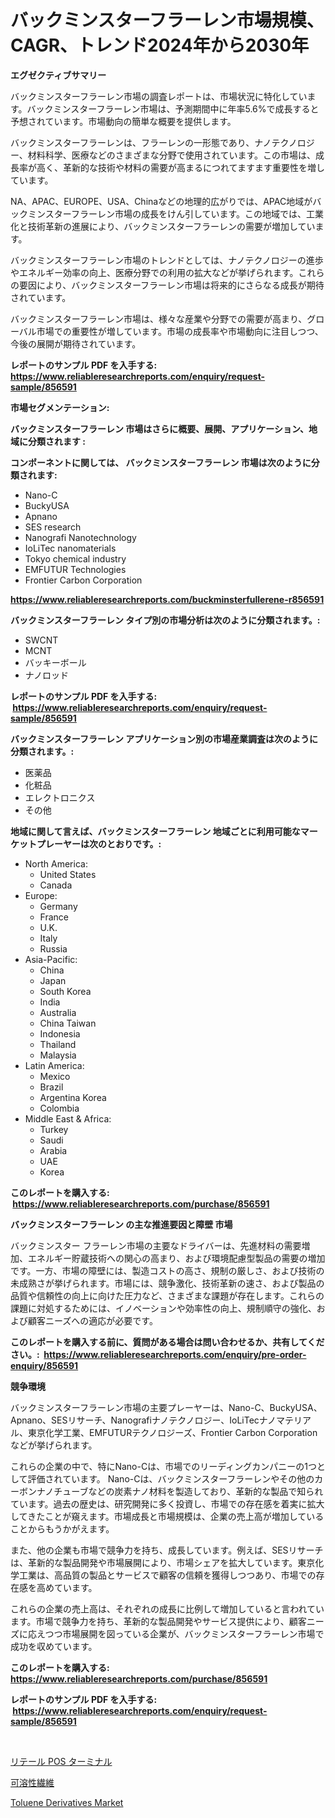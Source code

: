 <p><h1>バックミンスターフラーレン市場規模、CAGR、トレンド2024年から2030年</h1></p><p><strong>エグゼクティブサマリー</strong></p>
<p><p>バックミンスターフラーレン市場の調査レポートは、市場状況に特化しています。バックミンスターフラーレン市場は、予測期間中に年率5.6%で成長すると予想されています。市場動向の簡単な概要を提供します。</p><p>バックミンスターフラーレンは、フラーレンの一形態であり、ナノテクノロジー、材料科学、医療などのさまざまな分野で使用されています。この市場は、成長率が高く、革新的な技術や材料の需要が高まるにつれてますます重要性を増しています。</p><p>NA、APAC、EUROPE、USA、Chinaなどの地理的広がりでは、APAC地域がバックミンスターフラーレン市場の成長をけん引しています。この地域では、工業化と技術革新の進展により、バックミンスターフラーレンの需要が増加しています。</p><p>バックミンスターフラーレン市場のトレンドとしては、ナノテクノロジーの進歩やエネルギー効率の向上、医療分野での利用の拡大などが挙げられます。これらの要因により、バックミンスターフラーレン市場は将来的にさらなる成長が期待されています。</p><p>バックミンスターフラーレン市場は、様々な産業や分野での需要が高まり、グローバル市場での重要性が増しています。市場の成長率や市場動向に注目しつつ、今後の展開が期待されています。</p></p>
<p><strong>レポートのサンプル PDF を入手する: <a href="https://www.reliableresearchreports.com/enquiry/request-sample/856591">https://www.reliableresearchreports.com/enquiry/request-sample/856591</a></strong></p>
<p><strong>市場セグメンテーション:</strong></p>
<p><strong> バックミンスターフラーレン 市場はさらに概要、展開、アプリケーション、地域に分類されます :</strong></p>
<p><strong>コンポーネントに関しては、 バックミンスターフラーレン 市場は次のように分類されます: &nbsp;</strong></p>
<p><ul><li>Nano-C</li><li>BuckyUSA</li><li>Apnano</li><li>SES research</li><li>Nanografi Nanotechnology</li><li>IoLiTec nanomaterials</li><li>Tokyo chemical industry</li><li>EMFUTUR Technologies</li><li>Frontier Carbon Corporation</li></ul></p>
<p><strong><a href="https://www.reliableresearchreports.com/buckminsterfullerene-r856591">https://www.reliableresearchreports.com/buckminsterfullerene-r856591</a></strong></p>
<p><strong> バックミンスターフラーレン タイプ別の市場分析は次のように分類されます。:</strong></p>
<p><ul><li>SWCNT</li><li>MCNT</li><li>バッキーボール</li><li>ナノロッド</li></ul></p>
<p><strong>レポートのサンプル PDF を入手する: &nbsp;<a href="https://www.reliableresearchreports.com/enquiry/request-sample/856591">https://www.reliableresearchreports.com/enquiry/request-sample/856591</a></strong></p>
<p><strong> バックミンスターフラーレン アプリケーション別の市場産業調査は次のように分類されます。:</strong></p>
<p><ul><li>医薬品</li><li>化粧品</li><li>エレクトロニクス</li><li>その他</li></ul></p>
<p><strong>地域に関して言えば、バックミンスターフラーレン 地域ごとに利用可能なマーケットプレーヤーは次のとおりです。:</strong></p>
<p><ul>
    <li>
        North America:
        <ul>
            <li>United States</li>
            <li>Canada</li>
        </ul>
    </li>
    <li>
        Europe:
        <ul>
            <li>Germany</li>
            <li>France</li>
            <li>U.K.</li>
            <li>Italy</li>
            <li>Russia</li>
        </ul>
    </li>
    <li>
        Asia-Pacific:
        <ul>
            <li>China</li>
            <li>Japan</li>
            <li>South Korea</li>
            <li>India</li>
            <li>Australia</li>
            <li>China Taiwan</li>
            <li>Indonesia</li>
            <li>Thailand</li>
            <li>Malaysia</li>
        </ul>
    </li>
    <li>
        Latin America:
        <ul>
            <li>Mexico</li>
            <li>Brazil</li>
            <li>Argentina Korea</li>
            <li>Colombia</li>
        </ul>
    </li>
    <li>
        Middle East & Africa:
        <ul>
            <li>Turkey</li>
            <li>Saudi</li>
            <li>Arabia</li>
            <li>UAE</li>
            <li>Korea</li>
        </ul>
    </li>
    </ul></p>
<p><strong>このレポートを購入する: &nbsp;<a href="https://www.reliableresearchreports.com/purchase/856591">https://www.reliableresearchreports.com/purchase/856591</a></strong></p>
<p><strong>バックミンスターフラーレン の主な推進要因と障壁 市場</strong></p>
<p><p>バックミンスター フラーレン市場の主要なドライバーは、先進材料の需要増加、エネルギー貯蔵技術への関心の高まり、および環境配慮型製品の需要の増加です。一方、市場の障壁には、製造コストの高さ、規制の厳しさ、および技術の未成熟さが挙げられます。市場には、競争激化、技術革新の速さ、および製品の品質や信頼性の向上に向けた圧力など、さまざまな課題が存在します。これらの課題に対処するためには、イノベーションや効率性の向上、規制順守の強化、および顧客ニーズへの適応が必要です。</p></p>
<p><strong>このレポートを購入する前に、質問がある場合は問い合わせるか、共有してください。:&nbsp; <a href="https://www.reliableresearchreports.com/enquiry/pre-order-enquiry/856591">https://www.reliableresearchreports.com/enquiry/pre-order-enquiry/856591</a></strong></p>
<p><strong>競争環境</strong></p>
<p><p>バックミンスターフラーレン市場の主要プレーヤーは、Nano-C、BuckyUSA、Apnano、SESリサーチ、Nanografiナノテクノロジー、IoLiTecナノマテリアル、東京化学工業、EMFUTURテクノロジーズ、Frontier Carbon Corporationなどが挙げられます。 </p><p>これらの企業の中で、特にNano-Cは、市場でのリーディングカンパニーの1つとして評価されています。 Nano-Cは、バックミンスターフラーレンやその他のカーボンナノチューブなどの炭素ナノ材料を製造しており、革新的な製品で知られています。過去の歴史は、研究開発に多く投資し、市場での存在感を着実に拡大してきたことが窺えます。市場成長と市場規模は、企業の売上高が増加していることからもうかがえます。 </p><p>また、他の企業も市場で競争力を持ち、成長しています。例えば、SESリサーチは、革新的な製品開発や市場展開により、市場シェアを拡大しています。東京化学工業は、高品質の製品とサービスで顧客の信頼を獲得しつつあり、市場での存在感を高めています。 </p><p>これらの企業の売上高は、それぞれの成長に比例して増加していると言われています。市場で競争力を持ち、革新的な製品開発やサービス提供により、顧客ニーズに応えつつ市場展開を図っている企業が、バックミンスターフラーレン市場で成功を収めています。</p></p>
<p><strong>このレポートを購入する: &nbsp; <a href="https://www.reliableresearchreports.com/purchase/856591">https://www.reliableresearchreports.com/purchase/856591</a></strong></p>
<p><strong>レポートのサンプル PDF を入手する: &nbsp;<a href="https://www.reliableresearchreports.com/enquiry/request-sample/856591">https://www.reliableresearchreports.com/enquiry/request-sample/856591</a></strong><strong></strong></p>
<p>&nbsp;</p>
<p><p><a href="https://medium.com/@abdulkoss2015/%E5%B0%8F%E5%A3%B2%E3%82%8Apos%E7%AB%AF%E6%9C%AB%E5%B8%82%E5%A0%B4-%E7%AB%B6%E4%BA%89%E5%88%86%E6%9E%90-%E5%B8%82%E5%A0%B4%E5%8B%95%E5%90%91-%E3%81%8A%E3%82%88%E3%81%B32031%E5%B9%B4%E3%81%BE%E3%81%A7%E3%81%AE%E4%BA%88%E6%B8%AC-a593a46076c8">リテール POS ターミナル</a></p><p><a href="https://medium.com/@peterpatel626/%E5%8F%AF%E6%BA%B6%E6%80%A7%E7%B9%8A%E7%B6%AD%E5%B8%82%E5%A0%B4%E3%81%AE%E3%82%A4%E3%83%B3%E3%82%B5%E3%82%A4%E3%83%88-%E5%B8%82%E5%A0%B4%E5%8B%95%E5%90%91-%E6%88%90%E9%95%B7-2024%E5%B9%B4%E3%81%8B%E3%82%892031%E5%B9%B4%E3%81%BE%E3%81%A7%E3%81%AE%E4%BA%88%E6%B8%AC-514e2a47be71">可溶性繊維</a></p><p><a href="https://metal-farmhouse-e95.notion.site/Toluene-Derivatives-Market-Size-Share-Trends-Analysis-Report-By-Application-Regional-Outlook-Co-ade4d3b19b794841a2dc1122494ef705">Toluene Derivatives Market</a></p></p>